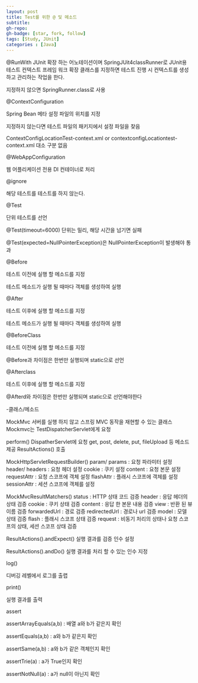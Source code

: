 ```yaml
---
layout: post
title: Test를 위한 @ 및 메소드
subtitle: 
gh-repo: 
gh-badge: [star, fork, follow]
tags: [Study, JUnit]
categories : [Java]
---
```




@RunWith
JUnit 확장 하는 어노테이션이며 SpringJUit4classRunner로 JUnit용 테스트 컨텍스트 프레임 워크 확장 클래스를 지정하면 테스트 진행 시 컨텍스트를 생성하고 관리하는 작업을 한다.

지정하지 않으면 SpringRunner.class로 사용



@ContextConfiguration

Spring Bean 메타 설정 파일의 위치를 지정

지정하지 않는다면 테스트 파일의 패키지에서 설정 파일을 찾음

ContextConfigLocationTest-context.xml or contextconfigLocationtest-context.xml 대소 구분 없음



@WebAppConfiguration

웹 어플리케이션 전용 DI 컨테이너로 처리



@ignore

해당 테스트를 테스트를 하지 않는다.



@Test

단위 테스트를 선언

@Test(timeout=6000) 단위는 밀리, 해당 시간을 넘기면 실패

@Test(expected=NullPointerException)은 NullPointerException이 발생해야 통과



@Before

테스트 이전에 실행 할 메소드를 지정

테스트 메소드가 실행 될 때마다 객체를 생성하여 실행



@After

테스트 이후에 실행 할 메소드를 지정

테스트 메소드가 실행 될 때마다 객체를 생성하여 실행



@BeforeClass

테스트 이전에 실행 할 메소드를 지정

@Before과 차이점은 한번만 실행되며 static으로 선언



@Afterclass

테스트 이후에 실행 할 메소드를 지정

@Afterd와 차이점은 한번만 실행되며 static으로 선언해야한다





-클래스/메소드

MockMvc
서버를 실행 하지 않고 스프링 MVC 동작을 재현할 수 있는 클래스
Mockmvc는 TestDispatcherServlet에게 요청

perform()
DispatherServlet에 요청
get, post, delete, put, fileUpload 등 메소드 제공
ResultActions() 호출

MockHttpServletRequestBuilder()
param/ params : 요청 파라미터 설정
header/ headers : 요청 헤더 설정
cookie : 쿠키 설정
content : 요청 본문 설정
requestAttr : 요청 스코프에 객체 설정
flashAttr : 플래시 스코프에 객체를 설정
sessionAttr : 세션 스코프에 객체를 설정

MockMvcResultMatchers()
status : HTTP 상태 코드 검증
header : 응답 헤더의 상태 검증
cookie : 쿠키 상태 검증
content : 응답 한 본문 내용 검증
view : 반환 된 뷰 이름 검증
forwardedUrl : 경로 검증
redirectedUrl : 경로나 url 검증
model : 모델 상태 검증
flash : 플래시 스코프 상태 검증
request : 비동기 처리의 상태나 요청 스코프의 상태, 세션 스코프 상태 검증

ResultActions().andExpect()
실행 결과를 검증 인수 설정

ResultActions().andDo()
실행 결과를 처리 할 수 있는 인수 지정


log()

디버깅 레벨에서 로그를 출렵


print()

실행 결과를 출력



assert

assertArrayEquals(a,b) : 배열 a와  b가 같은지 확인

assertEquals(a,b) : a와 b가 같은지 확인

assertSame(a,b) : a와 b가 같은 객체인지 확인

assertTrie(a) : a가 True인지 확인

assertNotNull(a) : a가 null이 아닌지 확인




